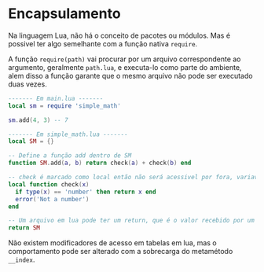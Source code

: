 # Encapsulamento
Na linguagem Lua, não há o conceito de pacotes ou módulos. Mas é possivel ter algo semelhante com a função nativa `require`.

A função `require(path)` vai procurar por um arquivo correspondente ao argumento, geralmente `path.lua`, e executa-lo como parte do ambiente, alem disso a função garante que o mesmo arquivo não pode ser executado duas vezes.

```lua
------- Em main.lua -------
local sm = require 'simple_math'

sm.add(4, 3) -- 7

------- Em simple_math.lua -------
local SM = {}

-- Define a função add dentro de SM
function SM.add(a, b) return check(a) + check(b) end

-- check é marcado como local então não será acessivel por fora, variaveis globais continuariam globais
local function check(x) 
  if type(x) == 'number' then return x end
  error('Not a number')
end

-- Um arquivo em lua pode ter um return, que é o valor recebido por um require
return SM
```

Não existem modificadores de acesso em tabelas em lua, mas o comportamento pode ser alterado com a sobrecarga do metamétodo `__index`.


